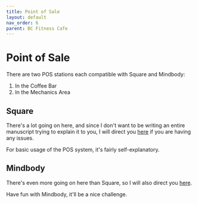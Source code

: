 ```yaml
---
title: Point of Sale
layout: default
nav_order: 6
parent: BC Fitness Cafe
---
```

# Point of Sale
There are two POS stations each compatible with Square and Mindbody:
1. In the Coffee Bar
2. In the Mechanics Area
## Square
There's a lot going on here, and since I don't want to be writing an entire manuscript trying to explain it to you, I will direct you [here](https://squareup.com/help/us/en) if you are having any issues.

For basic usage of the POS system, it's fairly self-explanatory.
## Mindbody
There's even more going on here than Square, so I will also direct you [here](https://support.mindbodyonline.com/s/?language=en_US).

Have fun with Mindbody, it'll be a nice challenge.